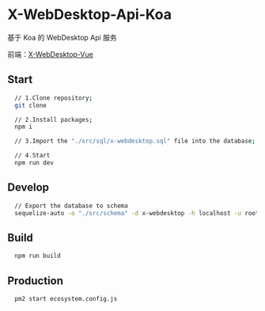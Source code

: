 # X-WebDesktop-Api-Koa

基于 Koa 的 WebDesktop Api 服务

前端：[X-WebDesktop-Vue](https://github.com/OXOYO/X-WebDesktop-Vue)

## Start

```bash
  // 1.Clone repository;
  git clone

  // 2.Install packages;
  npm i

  // 3.Import the "./src/sql/x-webdesktop.sql" file into the database;

  // 4.Start
  npm run dev
```

## Develop

```bash
  // Export the database to schema
  sequelize-auto -o "./src/schema" -d x-webdesktop -h localhost -u root -p 3306 -e mysql
```

## Build

```bash
  npm run build
```

## Production

```bash
  pm2 start ecosystem.config.js
```
